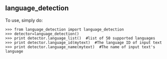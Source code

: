language_detection
--------

To use, simply do:

    >>> from language_detection import language_detection
    >>> detector=language_detection()
	>>> print detector.language_list()  #list of 50 supported languages
	>>> print detector.language_id(mytext)  #The language ID of input text
	>>> print detector.language_name(mytext)  #The name of input text's language

